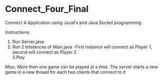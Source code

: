 # Connect_Four_Final
Connect 4 Application using JavaFx and Java Socket programming
 
 
Instructions: 
1. Run Server.java 
2. Run 2 Intstances of Main.java 
 -First instance will connect as Player 1, second will connect as Player 2  <br>
3.Play 
 
 
Misc. More then one game can be played at a time. The server starts a new game in a new thread for each two clients that connect to it 

